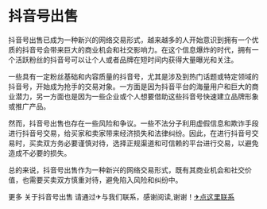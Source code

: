 # 抖音号出售

抖音号出售已成为一种新兴的网络交易形式，越来越多的人开始意识到拥有一个优质的抖音号会带来巨大的商业机会和社交影响力。在这个信息爆炸的时代，拥有一个活跃粉丝的抖音号可以让个人或者品牌在短时间内获得大量曝光和关注。

一些具有一定粉丝基础和内容质量的抖音号，尤其是涉及到热门话题或特定领域的抖音号，开始成为抢手的交易对象。一方面是因为抖音平台的海量用户和巨大的商业潜力，另一方面也是因为一些企业或个人想要借助这些抖音号快速建立品牌形象或推广产品。

然而，抖音号出售也存在一些风险和争议。一些不法分子利用虚假信息和欺诈手段进行抖音号交易，给买家和卖家带来经济损失和法律纠纷。因此，在进行抖音号交易时，买卖双方务必要谨慎对待，选择正规渠道和可信赖的平台进行交易，以避免造成不必要的损失。

总的来说，抖音号出售作为一种新兴的网络交易形式，既有其商业机会和社交价值，也需要买卖双方慎重对待，避免陷入风险和纠纷中。

更多 关于抖音号出售 请通过✈与我们联系，感谢阅读,谢谢！[✈点这里联系](https://ww.k02.cc)